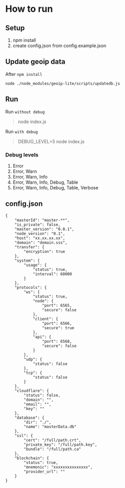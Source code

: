 # How to run

## Setup

1. npm install
2. create config.json from config.example.json

## Update geoip data

After `npm install`

    node ./node_modules/geoip-lite/scripts/updatedb.js

## Run

Run `without debug`

> node index.js

Run `with debug`

> DEBUG_LEVEL=5 node index.js

### Debug levels

1. Error
2. Error, Warn
3. Error, Warn, Info
4. Error, Warn, Info, Debug, Table
5. Error, Warn, Info, Debug, Table, Verbose

## config.json

```
{
    "masterId": "master-**",
    "is_private": false,
    "master_version": "0.0.1",
    "node_version": "0.1",
    "host": "xx.xx.xx.xx",
    "domain": "domain.sss",
    "transfer": {
        "encryption": true
    },
    "system": {
        "usage": {
            "status": true,
            "interval": 60000
        }
    },
    "protocols": {
        "ws": {
            "status": true,
            "node": {
                "port": 6565,
                "secure": false
            },
            "client": {
                "port": 6566,
                "secure": true
            },
            "api": {
                "port": 6568,
                "secure": false
            }
        },
        "udp": {
            "status": false
        },
        "tcp": {
            "status": false
        }
    },
    "cloudflare": {
        "status": false,
        "domain": "",
        "email": "",
        "key": ""
    },
    "database": {
        "dir": "./",
        "name": "masterData.db"
    },
    "ssl": {
        "cert": "/full/path.crt",
        "private_key": "/full/path.key",
        "bundle": "/full/path.ca"
    },
    "blockchain": {
        "status": true,
        "mnemonic": "xxxxxxxxxxxxxxx",
        "provider_url": ""
    }
}
```
